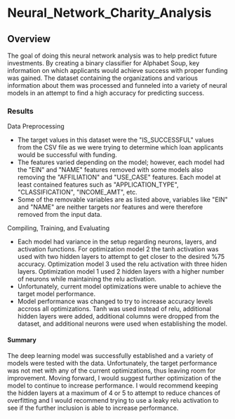 # Neural_Network_Charity_Analysis
## Overview 
The goal of doing this neural network analysis was to help predict future investments. By creating a binary classifier for Alphabet Soup, key information on which applicants would achieve success with proper funding was gained. The dataset containing the organizations and various information about them was processed and funneled into a variety of neural models in an attempt to find a high accuracy for predicting success. 

### Results
Data Preprocessing
* The target values in this dataset were the "IS_SUCCESSFUL" values from the CSV file as we were trying to determine which loan applicants would be successful with funding.
* The features varied depending on the model; however, each model had the "EIN" and "NAME" features removed with some models also removing the "AFFILIATION" and "USE_CASE" features. Each model at least contained features such as "APPLICATION_TYPE", "CLASSIFICATION", "INCOME_AMT", etc.
* Some of the removable variables are as listed above, variables like "EIN" and "NAME" are neither targets nor features and were therefore removed from the input data.

Compiling, Training, and Evaluating
* Each model had variance in the setup regarding neurons, layers, and activation functions. For optimization model 2 the tanh activation was used with two hidden layers to attempt to get closer to the desired %75 accuracy. Optimization model 3 used the relu activation with three hiden layers. Optimization model 1 used 2 hidden layers with a higher number of neurons while maintaining the relu activation.
* Unfortunately, current model optimizations were unable to achieve the target model performance.
* Model performance was changed to try to increase accuracy levels accross all optimizations. Tanh was used instead of relu, additional hidden layers were added, additional columns were dropped from the dataset, and additional neurons were used when establishing the model.

#### Summary
The deep learning model was successfully established and a variety of models were tested with the data. Unfortunately, the target performance was not met with any of the current optimizations, thus leaving room for improvement. Moving forward, I would suggest further optimization of the model to continue to increase performance. I would recommend keeping the hidden layers at a maximum of 4 or 5 to attempt to reduce chances of overfitting and I would recommend trying to use a leaky relu activation to see if the further inclusion is able to increase performance. 
